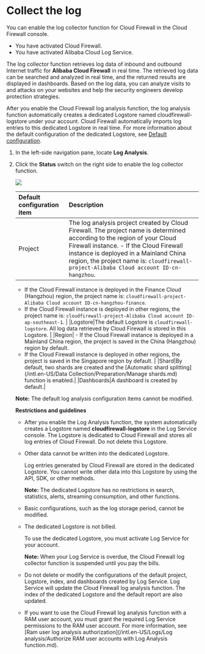 # Collect the log

You can enable the log collector function for Cloud Firewall in the Cloud Firewall console.

-   You have activated Cloud Firewall.
-   You have activated Alibaba Cloud Log Service.

The log collector function retrieves log data of inbound and outbound Internet traffic for **Alibaba Cloud Firewall** in real time. The retrieved log data can be searched and analyzed in real time, and the returned results are displayed in dashboards. Based on the log data, you can analyze visits to and attacks on your websites and help the security engineers develop protection strategies.

After you enable the Cloud Firewall log analysis function, the log analysis function automatically creates a dedicated Logstore named cloudfirewall-logstore under your account. Cloud Firewall automatically imports log entries to this dedicated Logstore in real time. For more information about the default configuration of the dedicated Logstore, see [Default configuration](#table_q3w_jrm_j2b).

1.  In the left-side navigation pane, locate **Log Analysis**.

2.  Click the **Status** switch on the right side to enable the log collector function.

    ![](https://static-aliyun-doc.oss-accelerate.aliyuncs.com/assets/img/154097/156825174843199_en-US.png)

    |Default configuration item|Description|
    |:-------------------------|:----------|
    |Project|The log analysis project created by Cloud Firewall. The project name is determined according to the region of your Cloud Firewall instance.     -   If the Cloud Firewall instance is deployed in a Mainland China region, the project name is: `cloudfirewall-project-Alibaba Cloud account ID-cn-hangzhou`.
    -   If the Cloud Firewall instance is deployed in the Finance Cloud \(Hangzhou\) region, the project name is: `cloudfirewall-project-Alibaba Cloud account ID-cn-hangzhou-finance`.
    -   If the Cloud Firewall instance is deployed in other regions, the project name is: `cloudfirewall-project-Alibaba Cloud account ID-ap-southeast-1`. |
    |Logstore|The default Logstore is `cloudfirewall-logstore`. All log data retrieved by Cloud Firewall is stored in this Logstore. |
    |Region|    -   If the Cloud Firewall instance is deployed in a Mainland China region, the project is saved in the China \(Hangzhou\) region by default.
    -   If the Cloud Firewall instance is deployed in other regions, the project is saved in the Singapore region by default. |
    |Shard|By default, two shards are created and the [Automatic shard splitting](/intl.en-US/Data Collection/Preparation/Manage shards.md) function is enabled.|
    |Dashboards|A dashboard is created by default.|

    **Note:** The default log analysis configuration items cannot be modified.

    **Restrictions and guidelines**

    -   After you enable the Log Analysis function, the system automatically creates a Logstore named **cloudfirewall-logstore** in the Log Service console. The Logstore is dedicated to Cloud Firewall and stores all log entries of Cloud Firewall. Do not delete this Logstore.
    -   Other data cannot be written into the dedicated Logstore.

        Log entries generated by Cloud Firewall are stored in the dedicated Logstore. You cannot write other data into this Logstore by using the API, SDK, or other methods.

        **Note:** The dedicated Logstore has no restrictions in search, statistics, alerts, streaming consumption, and other functions.

    -   Basic configurations, such as the log storage period, cannot be modified.
    -   The dedicated Logstore is not billed.

        To use the dedicated Logstore, you must activate Log Service for your account.

        **Note:** When your Log Service is overdue, the Cloud Firewall log collector function is suspended until you pay the bills.

    -   Do not delete or modify the configurations of the default project, Logstore, index, and dashboards created by Log Service. Log Service will update the Cloud Firewall log analysis function. The index of the dedicated Logstore and the default report are also updated.
    -   If you want to use the Cloud Firewall log analysis function with a RAM user account, you must grant the required Log Service permissions to the RAM user account. For more information, see [Ram user log analysis authorization](/intl.en-US/Logs/Log analysis/Authorize RAM user accounts with Log Analysis function.md).

